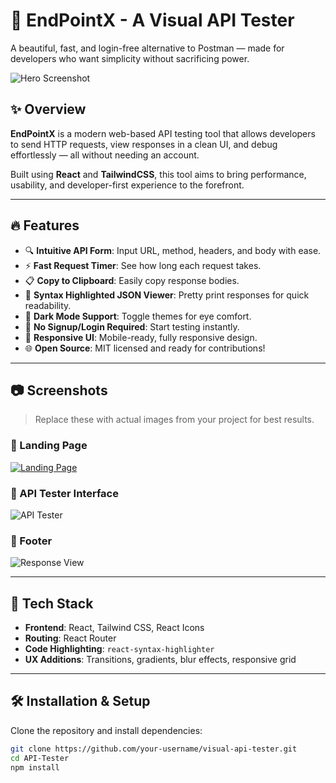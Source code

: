 # 🚀 EndPointX - A Visual API Tester

A beautiful, fast, and login-free alternative to Postman — made for developers who want simplicity without sacrificing power.

![Hero Screenshot](https://i.postimg.cc/KvbfffjY/Screenshot-2025-04-06-163032.png)

## ✨ Overview

**EndPointX** is a modern web-based API testing tool that allows developers to send HTTP requests, view responses in a clean UI, and debug effortlessly — all without needing an account.

Built using **React** and **TailwindCSS**, this tool aims to bring performance, usability, and developer-first experience to the forefront.

---

## 🔥 Features

- 🔍 **Intuitive API Form**: Input URL, method, headers, and body with ease.
- ⚡ **Fast Request Timer**: See how long each request takes.
- 📋 **Copy to Clipboard**: Easily copy response bodies.
- 🌈 **Syntax Highlighted JSON Viewer**: Pretty print responses for quick readability.
- 🌙 **Dark Mode Support**: Toggle themes for eye comfort.
- 🚫 **No Signup/Login Required**: Start testing instantly.
- 📸 **Responsive UI**: Mobile-ready, fully responsive design.
- 🌐 **Open Source**: MIT licensed and ready for contributions!

---

## 📷 Screenshots

> Replace these with actual images from your project for best results.

### 🔹 Landing Page
[![Landing Page](https://i.postimg.cc/Nfx4zX2k/Screenshot-85.png)](https://postimg.cc/MvvVcvDn)

### 🔹 API Tester Interface
![API Tester](https://i.postimg.cc/D0rgFJjF/Screenshot-2025-04-06-163000.png)

### 🔹 Footer
![Response View](https://i.postimg.cc/XqS8TcgQ/Screenshot-86.png)

---

## 🧩 Tech Stack

- **Frontend**: React, Tailwind CSS, React Icons
- **Routing**: React Router
- **Code Highlighting**: `react-syntax-highlighter`
- **UX Additions**: Transitions, gradients, blur effects, responsive grid

---

## 🛠️ Installation & Setup

Clone the repository and install dependencies:

```bash
git clone https://github.com/your-username/visual-api-tester.git
cd API-Tester
npm install
